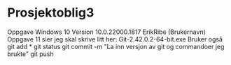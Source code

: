 # Prosjektoblig3
Oppgave
Windows 10 Version 10.0.22000.1817
ErikRibe (Brukernavn)
Oppgave 11 sier jeg skal skrive litt her:
Git-2.42.0.2-64-bit.exe
Bruker også 
git add *
git status
git commit -m "La inn versjon av git og commandoer jeg brukte"
git push
